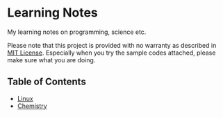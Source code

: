 # Learning Notes

My learning notes on programming, science etc.

Please note that this project is provided with no warranty as described in [MIT License](LICENSE).
Especially when you try the sample codes attached, please make sure what you are doing. 

## Table of Contents

- [Linux](Linux.md)
- [Chemistry](Chemistry.md)
